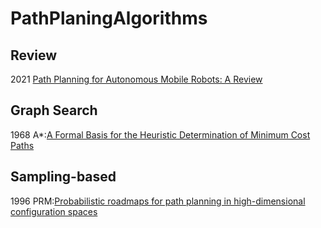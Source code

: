 # PathPlaningAlgorithms
## Review
2021 [Path Planning for Autonomous Mobile Robots: A Review](https://www.mdpi.com/1424-8220/21/23/7898/htm)
## Graph Search
1968 A*:[A Formal Basis for the Heuristic Determination of Minimum Cost Paths](https://ieeexplore.ieee.org/stamp/stamp.jsp?tp=&arnumber=4082128)

## Sampling-based
1996 PRM:[Probabilistic roadmaps for path planning in high-dimensional configuration spaces](https://ieeexplore.ieee.org/stamp/stamp.jsp?tp=&arnumber=508439)

